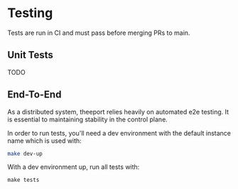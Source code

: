 # Testing

Tests are run in CI and must pass before merging PRs to main.

## Unit Tests

TODO

## End-To-End

As a distributed system, theeport relies heavily on automated e2e testing.  It
is essential to maintaining stability in the control plane.

In order to run tests, you'll need a dev environment with the default instance
name which is used with:

```bash
make dev-up
```

With a dev environment up, run all tests with:
```
make tests
```
